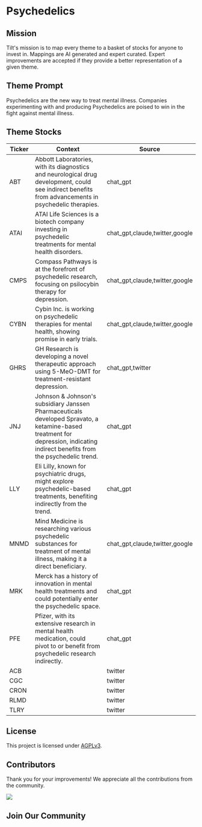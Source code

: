 <!--[[[cog
import cog
import json
with open('config.json') as file:
  config = json.load(file)
  cog.outl(f"# {config['name'].title()}")
]]]-->
# Psychedelics
<!--//[[[end]]]-->

## Mission

Tilt's mission is to map every theme to a basket of stocks for anyone to invest in. Mappings are AI generated and expert curated.
Expert improvements are accepted if they provide a better representation of a given theme.

## Theme Prompt
<!--[[[cog
import cog
import json
with open('config.json') as file:
  config = json.load(file)
  cog.outl(config['prompt'])
]]]-->
Psychedelics are the new way to treat mental illness. Companies experimenting with and producing Psychedelics are poised to win in the fight against mental illness.
<!--[[[end]]]-->

## Theme Stocks

<!--[[[cog
import cog
import csv
import json

with open('context.json') as file:
  contexts = json.load(file)

def _get_context_str_for_ticker(ticker):
  try:
    context = contexts[ticker]
    context_str = context['chat_gpt'] or context['claude'] or ""
  except KeyError:
    context_str = ""

  return context_str

cog.outl("| Ticker  | Context | Source |")
cog.outl("| ------- | ---- | ---- |")

with open('theme.csv') as file:
  reader = csv.reader(file)
  next(reader) # skip the header
  for row in reader:
    context_str = _get_context_str_for_ticker(row[0])
    cog.outl(f"| {row[0]} | {context_str} | {row[1]} |")
]]]-->
| Ticker  | Context | Source |
| ------- | ---- | ---- |
| ABT | Abbott Laboratories, with its diagnostics and neurological drug development, could see indirect benefits from advancements in psychedelic therapies. | chat_gpt |
| ATAI | ATAI Life Sciences is a biotech company investing in psychedelic treatments for mental health disorders. | chat_gpt,claude,twitter,google |
| CMPS | Compass Pathways is at the forefront of psychedelic research, focusing on psilocybin therapy for depression. | chat_gpt,claude,twitter,google |
| CYBN | Cybin Inc. is working on psychedelic therapies for mental health, showing promise in early trials. | chat_gpt,claude,twitter,google |
| GHRS | GH Research is developing a novel therapeutic approach using 5-MeO-DMT for treatment-resistant depression. | chat_gpt,twitter |
| JNJ | Johnson & Johnson's subsidiary Janssen Pharmaceuticals developed Spravato, a ketamine-based treatment for depression, indicating indirect benefits from the psychedelic trend. | chat_gpt |
| LLY | Eli Lilly, known for psychiatric drugs, might explore psychedelic-based treatments, benefiting indirectly from the trend. | chat_gpt |
| MNMD | Mind Medicine is researching various psychedelic substances for treatment of mental illness, making it a direct beneficiary. | chat_gpt,claude,twitter,google |
| MRK | Merck has a history of innovation in mental health treatments and could potentially enter the psychedelic space. | chat_gpt |
| PFE | Pfizer, with its extensive research in mental health medication, could pivot to or benefit from psychedelic research indirectly. | chat_gpt |
| ACB |  | twitter |
| CGC |  | twitter |
| CRON |  | twitter |
| RLMD |  | twitter |
| TLRY |  | twitter |
<!--[[[end]]]-->

## License

<p>
This project is licensed under <a href="./LICENSE">AGPLv3</a>.
</p>


## Contributors

Thank you for your improvements! We appreciate all the contributions from the community.

<!--[[[cog
import cog
import json
with open('config.json') as file:
  config = json.load(file)
  repo = config['github_repo'].lower()
  cog.outl(f'<a href="https://github.com/gettilt/{repo}/graphs/contributors">')
  cog.outl(f'  <img src="https://contrib.rocks/image?repo=gettilt/{repo}" />')
  cog.outl('</a>')
]]]-->
<a href="https://github.com/gettilt/psychedelics/graphs/contributors">
  <img src="https://contrib.rocks/image?repo=gettilt/psychedelics" />
</a>
<!--[[[end]]]-->

## Join Our Community

<a href="https://discord.gg/4vYMhRpaMY" target="_blank">
<img src="https://discord.com/api/guilds/1179775688421683220/widget.png?style=banner3" alt="">
</a>
